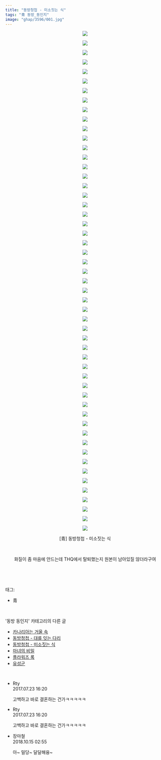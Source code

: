 ```yaml
---
title: "동방청첩 - 미소짓는 식"
tags: "青 동방_동인지"
image: "ghap/3596/001.jpg"
---
```

<div class="article">
<p style="text-align: center; clear: none; float: none;"><img src="{{ site.nasurl }}/ghap/3596/001.jpg"/></p>
<p style="text-align: center; clear: none; float: none;"><img src="{{ site.nasurl }}/ghap/3596/002.jpg"/></p>
<p style="text-align: center; clear: none; float: none;"><img src="{{ site.nasurl }}/ghap/3596/003.jpg"/></p>
<p style="text-align: center; clear: none; float: none;"><img src="{{ site.nasurl }}/ghap/3596/004.jpg"/></p>
<p style="text-align: center; clear: none; float: none;"><img src="{{ site.nasurl }}/ghap/3596/005.jpg"/></p>
<p style="text-align: center; clear: none; float: none;"><img src="{{ site.nasurl }}/ghap/3596/006.jpg"/></p>
<p style="text-align: center; clear: none; float: none;"><img src="{{ site.nasurl }}/ghap/3596/007.jpg"/></p>
<p style="text-align: center; clear: none; float: none;"><img src="{{ site.nasurl }}/ghap/3596/008.jpg"/></p>
<p style="text-align: center; clear: none; float: none;"><img src="{{ site.nasurl }}/ghap/3596/009.jpg"/></p>
<p style="text-align: center; clear: none; float: none;"><img src="{{ site.nasurl }}/ghap/3596/010.jpg"/></p>
<p style="text-align: center; clear: none; float: none;"><img src="{{ site.nasurl }}/ghap/3596/011.jpg"/></p>
<p style="text-align: center; clear: none; float: none;"><img src="{{ site.nasurl }}/ghap/3596/012.jpg"/></p>
<p style="text-align: center; clear: none; float: none;"><img src="{{ site.nasurl }}/ghap/3596/013.jpg"/></p>
<p style="text-align: center; clear: none; float: none;"><img src="{{ site.nasurl }}/ghap/3596/014.jpg"/></p>
<p style="text-align: center; clear: none; float: none;"><img src="{{ site.nasurl }}/ghap/3596/015.jpg"/></p>
<p style="text-align: center; clear: none; float: none;"><img src="{{ site.nasurl }}/ghap/3596/016.jpg"/></p>
<p style="text-align: center; clear: none; float: none;"><img src="{{ site.nasurl }}/ghap/3596/017.jpg"/></p>
<p style="text-align: center; clear: none; float: none;"><img src="{{ site.nasurl }}/ghap/3596/018.jpg"/></p>
<p style="text-align: center; clear: none; float: none;"><img src="{{ site.nasurl }}/ghap/3596/019.jpg"/></p>
<p style="text-align: center; clear: none; float: none;"><img src="{{ site.nasurl }}/ghap/3596/020.jpg"/></p>
<p style="text-align: center; clear: none; float: none;"><img src="{{ site.nasurl }}/ghap/3596/021.jpg"/></p>
<p style="text-align: center; clear: none; float: none;"><img src="{{ site.nasurl }}/ghap/3596/022.jpg"/></p>
<p style="text-align: center; clear: none; float: none;"><img src="{{ site.nasurl }}/ghap/3596/023.jpg"/></p>
<p style="text-align: center; clear: none; float: none;"><img src="{{ site.nasurl }}/ghap/3596/024.jpg"/></p>
<p style="text-align: center; clear: none; float: none;"><img src="{{ site.nasurl }}/ghap/3596/025.jpg"/></p>
<p style="text-align: center; clear: none; float: none;"><img src="{{ site.nasurl }}/ghap/3596/026.jpg"/></p>
<p style="text-align: center; clear: none; float: none;"><img src="{{ site.nasurl }}/ghap/3596/027.jpg"/></p>
<p style="text-align: center; clear: none; float: none;"><img src="{{ site.nasurl }}/ghap/3596/028.jpg"/></p>
<p style="text-align: center; clear: none; float: none;"><img src="{{ site.nasurl }}/ghap/3596/029.jpg"/></p>
<p style="text-align: center; clear: none; float: none;"><img src="{{ site.nasurl }}/ghap/3596/030.jpg"/></p>
<p style="text-align: center; clear: none; float: none;"><img src="{{ site.nasurl }}/ghap/3596/031.jpg"/></p>
<p style="text-align: center; clear: none; float: none;"><img src="{{ site.nasurl }}/ghap/3596/032.jpg"/></p>
<p style="text-align: center; clear: none; float: none;"><img src="{{ site.nasurl }}/ghap/3596/033.jpg"/></p>
<p style="text-align: center; clear: none; float: none;"><img src="{{ site.nasurl }}/ghap/3596/034.jpg"/></p>
<p style="text-align: center; clear: none; float: none;"><img src="{{ site.nasurl }}/ghap/3596/035.jpg"/></p>
<p style="text-align: center; clear: none; float: none;"><img src="{{ site.nasurl }}/ghap/3596/036.jpg"/></p>
<p style="text-align: center; clear: none; float: none;"><img src="{{ site.nasurl }}/ghap/3596/037.jpg"/></p>
<p style="text-align: center; clear: none; float: none;"><img src="{{ site.nasurl }}/ghap/3596/038.jpg"/></p>
<p style="text-align: center; clear: none; float: none;"><img src="{{ site.nasurl }}/ghap/3596/039.jpg"/></p>
<p style="text-align: center; clear: none; float: none;"><img src="{{ site.nasurl }}/ghap/3596/040.jpg"/></p>
<p style="text-align: center; clear: none; float: none;"><img src="{{ site.nasurl }}/ghap/3596/041.jpg"/></p>
<p style="text-align: center; clear: none; float: none;"><img src="{{ site.nasurl }}/ghap/3596/042.jpg"/></p>
<p style="text-align: center; clear: none; float: none;"><img src="{{ site.nasurl }}/ghap/3596/043.jpg"/></p>
<p style="text-align: center; clear: none; float: none;"><img src="{{ site.nasurl }}/ghap/3596/044.jpg"/></p>
<p style="text-align: center; clear: none; float: none;"><img src="{{ site.nasurl }}/ghap/3596/045.jpg"/></p>
<p style="text-align: center; clear: none; float: none;"><img src="{{ site.nasurl }}/ghap/3596/046.jpg"/></p>
<p style="text-align: center; clear: none; float: none;"><img src="{{ site.nasurl }}/ghap/3596/047.jpg"/></p>
<p style="text-align: center; clear: none; float: none;"><img src="{{ site.nasurl }}/ghap/3596/048.jpg"/></p>
<p style="text-align: center; clear: none; float: none;"><img src="{{ site.nasurl }}/ghap/3596/049.jpg"/></p>
<p style="text-align: center; clear: none; float: none;"><img src="{{ site.nasurl }}/ghap/3596/050.jpg"/></p>
<p style="text-align: center; clear: none; float: none;"><img src="{{ site.nasurl }}/ghap/3596/051.jpg"/></p>
<p style="text-align: center; clear: none; float: none;"><img src="{{ site.nasurl }}/ghap/3596/052.jpg"/></p>
<p style="text-align: center; clear: none; float: none;"><img src="{{ site.nasurl }}/ghap/3596/053.jpg"/></p>
<p style="text-align: center; clear: none; float: none;">[青] 동방청첩 - 미소짓는 식</p>
<p style="text-align: center; clear: none; float: none;"><br/></p>
<p style="text-align: center; clear: none; float: none;">화질이 좀 마음에 안드는데 THQ에서 탈퇴했는지 원본이 남아있질 않더라구여</p>
<p><br/></p>
</div><br/>
<div class="tagTrail">
<p>태그: </p>
<ul>
<li>青</li>
</ul>
</div><br/>
<div class="another">
<p>'동방 동인지' 카테고리의 다른 글</p>
<ul>
<li><a href="/2017-08-03-ghap_3609">카나리아는 거울 속</a></li>
<li><a href="/2017-07-23-ghap_3597">동방청첩 - 대를 잇는 다리</a></li>
<li><a href="/2017-07-23-ghap_3596">동방청첩 - 미소짓는 식</a></li>
<li><a href="/2017-07-21-ghap_3591">마녀의 비밀</a></li>
<li><a href="/2017-07-21-ghap_3589">플라워즈 록</a></li>
<li><a href="/2017-07-21-ghap_3586">유성군</a></li>
</ul>
</div><br/>
<div class="cb_module cb_fluid">
<div class="cb_wrt cb_profile">
<div class="comment">
<ul>
<li class="cb_thumb_off" id="comment15042501">
<div class="cb_comment_area">
<div class="cb_info_area">
<div class="cb_section">
<span class="cb_nick_name">Rty</span>
</div>
<div class="cb_section">
<span class="cb_date">2017.07.23 16:20 </span>
</div>
</div>
<div class="cb_dsc_comment">
<p class="cb_dsc">
											고백하고 바로 결혼하는 건가ㅋㅋㅋㅋㅋ
										</p>
</div>
</div></li>
<li class="cb_thumb_off" id="comment15042502">
<div class="cb_comment_area">
<div class="cb_info_area">
<div class="cb_section">
<span class="cb_nick_name">Rty</span>
</div>
<div class="cb_section">
<span class="cb_date">2017.07.23 16:20 </span>
</div>
</div>
<div class="cb_dsc_comment">
<p class="cb_dsc">
											고백하고 바로 결혼하는 건가ㅋㅋㅋㅋㅋ
										</p>
</div>
</div></li>
<li class="cb_thumb_off" id="comment15355240">
<div class="cb_comment_area">
<div class="cb_info_area">
<div class="cb_section">
<span class="cb_nick_name">장마철</span>
</div>
<div class="cb_section">
<span class="cb_date">2018.10.15 02:55 </span>
</div>
</div>
<div class="cb_dsc_comment">
<p class="cb_dsc">
											아~ 밀당~ 달달해융~
										</p>
</div>
</div></li>
</ul>
</div>
</div><!-- commentList close -->
</div><br/>
